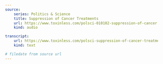 ```yaml
---
source:
    series: Politics & Science
    title: Suppression of Cancer Treatments
    url: https://www.toxinless.com/polsci-010102-suppression-of-cancer.mp3
    kind: audio

transcript:
    url: https://www.toxinless.com/polsci-suppression-of-cancer-treatments-transcription.pdf
    kind: text

# filedate from source url
---
```

